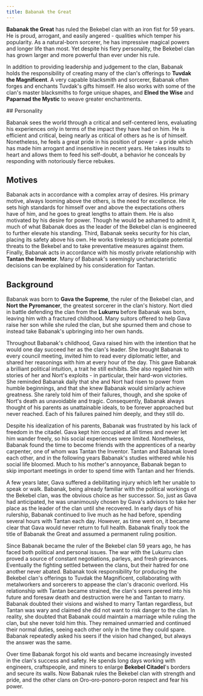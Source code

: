 ```yaml
---
title: Babanak the Great
---
```


**Babanak the Great** has ruled the Bekebel clan with an iron fist for 59 years. He is proud, arrogant, and easily angered - qualities which temper his popularity. As a natural-born sorcerer, he has impressive magical powers and longer life than most. Yet despite his fiery personality, the Bekebel clan has grown larger and more powerful than ever under his rule.

In addition to providing leadership and judgement to the clan, Babanak holds the responsibility of creating many of the clan's offerings to **Tuvdak the Magnificent**. A very capable blacksmith and sorcerer, Babanak often forges and enchants Tuvdak's gifts himself. He also works with some of the clan's master blacksmiths to forge unique shapes, and **Elned the Wise** and **Paparnad the Mystic** to weave greater enchantments.

<span class="spoiler">
## Personality

Babanak sees the world through a critical and self-centered lens, evaluating his experiences only in terms of the impact they have had on him. He is efficient and critical, being nearly as critical of others as he is of himself. Nonetheless, he feels a great pride in his position of power - a pride which has made him arrogant and insensitive in recent years. He takes insults to heart and allows them to feed his self-doubt, a behavior he conceals by responding with notoriously fierce rebukes.

## Motives

Babanak acts in accordance with a complex array of desires. His primary motive, always looming above the others, is the need for excellence. He sets high standards for himself over and above the expectations others have of him, and he goes to great lengths to attain them. He is also motivated by his desire for power. Though he would be ashamed to admit it, much of what Babanak does as the leader of the Bekebel clan is engineered to further elevate his standing. Third, Babanak seeks security for his clan, placing its safety above his own. He works tirelessly to anticipate potential threats to the Bekebel and to take preventative measures against them. Finally, Babanak acts in accordance with his mostly private relationship with **Tantan the Inventor**. Many of Babanak's seemingly uncharacteristic decisions can be explained by his consideration for Tantan.

## Background

Babanak was born to **Gava the Supreme**, the ruler of the Bekebel clan, and **Nort the Pyromancer**, the greatest sorcerer in the clan's history. Nort died in battle defending the clan from the **Lukurru** before Babanak was born, leaving him with a fractured childhood. Many suitors offered to help Gava raise her son while she ruled the clan, but she spurned them and chose to instead take Babanak's upbringing into her own hands.

Throughout Babanak's childhood, Gava raised him with the intention that he would one day succeed her as the clan's leader. She brought Babanak to every council meeting, invited him to read every diplomatic letter, and shared her reasonings with him at every hour of the day. This gave Babanak a brilliant political intuition, a trait he still exhibits. She also regaled him with stories of her and Nort's exploits - in particular, their hard-won victories. She reminded Babanak daily that she and Nort had risen to power from humble beginnings, and that she knew Babanak would similarly achieve greatness. She rarely told him of their failures, though, and she spoke of Nort's death as unavoidable and tragic. Consequently, Babanak always thought of his parents as unattainable ideals, to be forever approached but never reached. Each of his failures pained him deeply, and they still do.

Despite his idealization of his parents, Babanak was frustrated by his lack of freedom in the citadel. Gava kept him occupied at all times and never let him wander freely, so his social experiences were limited. Nonetheless, Babanak found the time to become friends with the apprentices of a nearby carpenter, one of whom was Tantan the Inventor. Tantan and Babanak loved each other, and in the following years Babanak's studies withered while his social life bloomed. Much to his mother's annoyance, Babanak began to skip important meetings in order to spend time with Tantan and her friends.

A few years later, Gava suffered a debilitating injury which left her unable to speak or walk. Babanak, being already familiar with the political workings of the Bekebel clan, was the obvious choice as her successor. So, just as Gava had anticipated, he was unanimously chosen by Gava's advisors to take her place as the leader of the clan until she recovered. In early days of his rulership, Babanak continued to live much as he had before, spending several hours with Tantan each day. However, as time went on, it became clear that Gava would never return to full health. Babanak finally took the title of Babanak the Great and assumed a permanent ruling position.

Since Babanak became the ruler of the Bekebel clan 59 years ago, he has faced both political and personal issues. The war with the Lukurru clan proved a source of constant negotiations, parleys, and fresh grievances. Eventually the fighting settled between the clans, but their hatred for one another never abated. Babanak took responsibility for producing the Bekebel clan's offerings to Tuvdak the Magnificent, collaborating with metalworkers and sorcerers to appease the clan's draconic overlord. His relationship with Tantan became strained, the clan's seers peered into his future and foresaw death and destruction were he and Tantan to marry. Babanak doubted their visions and wished to marry Tantan regardless, but Tantan was wary and claimed she did not want to risk danger to the clan. In reality, she doubted that Babanak could maintain a marriage while ruling the clan, but she never told him this. They remained unmarried and continued their normal duties, seeing each other only in the time they could spare. Babanak repeatedly asked his seers if the vision had changed, but always the answer was the same.

Over time Babanak forgot his old wants and became increasingly invested in the clan's success and safety. He spends long days working with engineers, craftspeople, and miners to enlarge **Bekebel Citadel**'s borders and secure its walls. Now Babanak rules the Bekebel clan with strength and pride, and the other clans on Oro-oro-ponoro-poron respect and fear his power.
</span>
